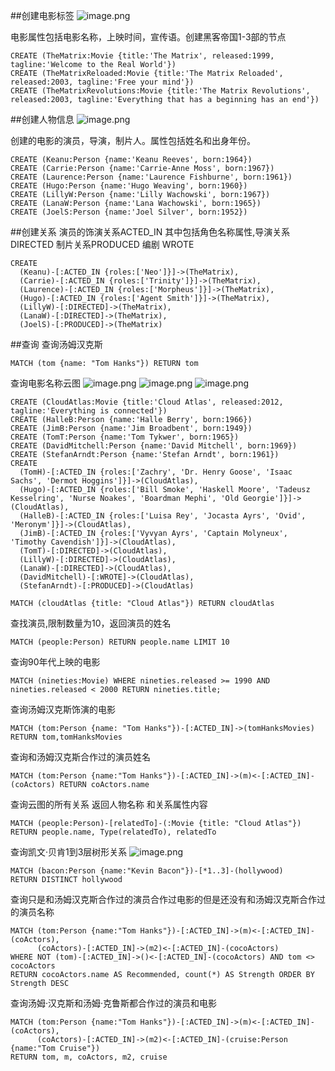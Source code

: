 ##创建电影标签
![image.png](https://upload-images.jianshu.io/upload_images/143845-067a644292037404.png?imageMogr2/auto-orient/strip%7CimageView2/2/w/1240)

电影属性包括电影名称，上映时间，宣传语。创建黑客帝国1-3部的节点

```
CREATE (TheMatrix:Movie {title:'The Matrix', released:1999, tagline:'Welcome to the Real World'})
CREATE (TheMatrixReloaded:Movie {title:'The Matrix Reloaded', released:2003, tagline:'Free your mind'})
CREATE (TheMatrixRevolutions:Movie {title:'The Matrix Revolutions', released:2003, tagline:'Everything that has a beginning has an end'})
```
##创建人物信息
![image.png](https://upload-images.jianshu.io/upload_images/143845-3e8b0efda5bbf63f.png?imageMogr2/auto-orient/strip%7CimageView2/2/w/1240)

创建的电影的演员，导演，制片人。属性包括姓名和出身年份。
```
CREATE (Keanu:Person {name:'Keanu Reeves', born:1964})
CREATE (Carrie:Person {name:'Carrie-Anne Moss', born:1967})
CREATE (Laurence:Person {name:'Laurence Fishburne', born:1961})
CREATE (Hugo:Person {name:'Hugo Weaving', born:1960})
CREATE (LillyW:Person {name:'Lilly Wachowski', born:1967})
CREATE (LanaW:Person {name:'Lana Wachowski', born:1965})
CREATE (JoelS:Person {name:'Joel Silver', born:1952})
```
##创建关系
演员的饰演关系ACTED_IN 其中包括角色名称属性,导演关系DIRECTED 制片关系PRODUCED 编剧 WROTE
```
CREATE
  (Keanu)-[:ACTED_IN {roles:['Neo']}]->(TheMatrix),
  (Carrie)-[:ACTED_IN {roles:['Trinity']}]->(TheMatrix),
  (Laurence)-[:ACTED_IN {roles:['Morpheus']}]->(TheMatrix),
  (Hugo)-[:ACTED_IN {roles:['Agent Smith']}]->(TheMatrix),
  (LillyW)-[:DIRECTED]->(TheMatrix),
  (LanaW)-[:DIRECTED]->(TheMatrix),
  (JoelS)-[:PRODUCED]->(TheMatrix)
```
##查询
查询汤姆汉克斯
```
MATCH (tom {name: "Tom Hanks"}) RETURN tom
```
查询电影名称云图
![image.png](https://upload-images.jianshu.io/upload_images/143845-bbd9d45326fbbb75.png?imageMogr2/auto-orient/strip%7CimageView2/2/w/1240)
![image.png](https://upload-images.jianshu.io/upload_images/143845-32404cc2f5261e17.png?imageMogr2/auto-orient/strip%7CimageView2/2/w/1240)
![image.png](https://upload-images.jianshu.io/upload_images/143845-73347c4e18957fa2.png?imageMogr2/auto-orient/strip%7CimageView2/2/w/1240)

```
CREATE (CloudAtlas:Movie {title:'Cloud Atlas', released:2012, tagline:'Everything is connected'})
CREATE (HalleB:Person {name:'Halle Berry', born:1966})
CREATE (JimB:Person {name:'Jim Broadbent', born:1949})
CREATE (TomT:Person {name:'Tom Tykwer', born:1965})
CREATE (DavidMitchell:Person {name:'David Mitchell', born:1969})
CREATE (StefanArndt:Person {name:'Stefan Arndt', born:1961})
CREATE
  (TomH)-[:ACTED_IN {roles:['Zachry', 'Dr. Henry Goose', 'Isaac Sachs', 'Dermot Hoggins']}]->(CloudAtlas),
  (Hugo)-[:ACTED_IN {roles:['Bill Smoke', 'Haskell Moore', 'Tadeusz Kesselring', 'Nurse Noakes', 'Boardman Mephi', 'Old Georgie']}]->(CloudAtlas),
  (HalleB)-[:ACTED_IN {roles:['Luisa Rey', 'Jocasta Ayrs', 'Ovid', 'Meronym']}]->(CloudAtlas),
  (JimB)-[:ACTED_IN {roles:['Vyvyan Ayrs', 'Captain Molyneux', 'Timothy Cavendish']}]->(CloudAtlas),
  (TomT)-[:DIRECTED]->(CloudAtlas),
  (LillyW)-[:DIRECTED]->(CloudAtlas),
  (LanaW)-[:DIRECTED]->(CloudAtlas),
  (DavidMitchell)-[:WROTE]->(CloudAtlas),
  (StefanArndt)-[:PRODUCED]->(CloudAtlas)
```
```
MATCH (cloudAtlas {title: "Cloud Atlas"}) RETURN cloudAtlas
```
查找演员,限制数量为10，返回演员的姓名
```
MATCH (people:Person) RETURN people.name LIMIT 10
```
查询90年代上映的电影
```
MATCH (nineties:Movie) WHERE nineties.released >= 1990 AND nineties.released < 2000 RETURN nineties.title;
```
查询汤姆汉克斯饰演的电影
```
MATCH (tom:Person {name: "Tom Hanks"})-[:ACTED_IN]->(tomHanksMovies) RETURN tom,tomHanksMovies
```
查询和汤姆汉克斯合作过的演员姓名
```
MATCH (tom:Person {name:"Tom Hanks"})-[:ACTED_IN]->(m)<-[:ACTED_IN]-(coActors) RETURN coActors.name
```
查询云图的所有关系 返回人物名称 和关系属性内容
```
MATCH (people:Person)-[relatedTo]-(:Movie {title: "Cloud Atlas"}) RETURN people.name, Type(relatedTo), relatedTo
```
查询凯文·贝肯1到3层树形关系
![image.png](https://upload-images.jianshu.io/upload_images/143845-29e4435c44d77999.png?imageMogr2/auto-orient/strip%7CimageView2/2/w/1240)

```
MATCH (bacon:Person {name:"Kevin Bacon"})-[*1..3]-(hollywood)
RETURN DISTINCT hollywood

```
查询只是和汤姆汉克斯合作过的演员合作过电影的但是还没有和汤姆汉克斯合作过的演员名称
```
MATCH (tom:Person {name:"Tom Hanks"})-[:ACTED_IN]->(m)<-[:ACTED_IN]-(coActors),
      (coActors)-[:ACTED_IN]->(m2)<-[:ACTED_IN]-(cocoActors)
WHERE NOT (tom)-[:ACTED_IN]->()<-[:ACTED_IN]-(cocoActors) AND tom <> cocoActors
RETURN cocoActors.name AS Recommended, count(*) AS Strength ORDER BY Strength DESC
```

查询汤姆·汉克斯和汤姆·克鲁斯都合作过的演员和电影
```
MATCH (tom:Person {name:"Tom Hanks"})-[:ACTED_IN]->(m)<-[:ACTED_IN]-(coActors),
      (coActors)-[:ACTED_IN]->(m2)<-[:ACTED_IN]-(cruise:Person {name:"Tom Cruise"})
RETURN tom, m, coActors, m2, cruise
```
